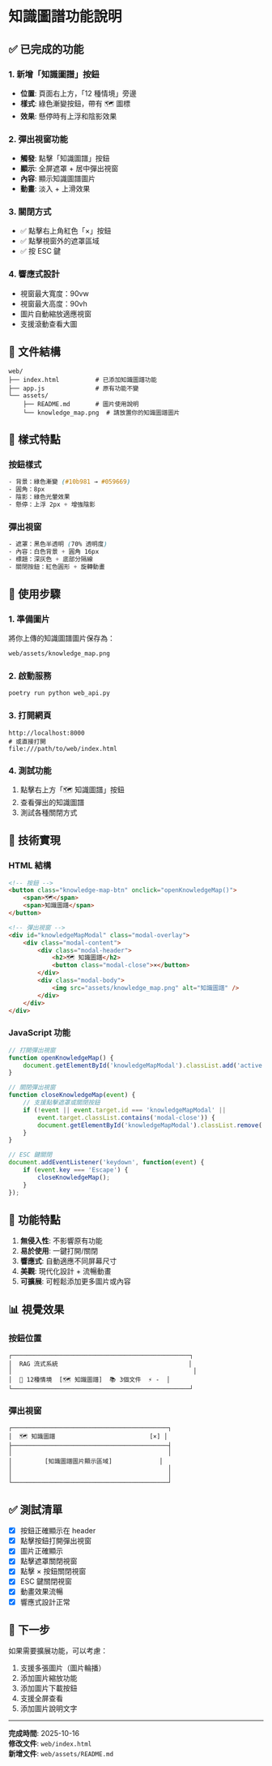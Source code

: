 # 知識圖譜功能說明

## ✅ 已完成的功能

### 1. 新增「知識圖譜」按鈕
- **位置**: 頁面右上方，「12 種情境」旁邊
- **樣式**: 綠色漸變按鈕，帶有 🗺️ 圖標
- **效果**: 懸停時有上浮和陰影效果

### 2. 彈出視窗功能
- **觸發**: 點擊「知識圖譜」按鈕
- **顯示**: 全屏遮罩 + 居中彈出視窗
- **內容**: 顯示知識圖譜圖片
- **動畫**: 淡入 + 上滑效果

### 3. 關閉方式
- ✅ 點擊右上角紅色「×」按鈕
- ✅ 點擊視窗外的遮罩區域
- ✅ 按 ESC 鍵

### 4. 響應式設計
- 視窗最大寬度：90vw
- 視窗最大高度：90vh
- 圖片自動縮放適應視窗
- 支援滾動查看大圖

## 📁 文件結構

```
web/
├── index.html          # 已添加知識圖譜功能
├── app.js              # 原有功能不變
└── assets/
    ├── README.md       # 圖片使用說明
    └── knowledge_map.png  # 請放置你的知識圖譜圖片
```

## 🎨 樣式特點

### 按鈕樣式
```css
- 背景：綠色漸變 (#10b981 → #059669)
- 圓角：8px
- 陰影：綠色光暈效果
- 懸停：上浮 2px + 增強陰影
```

### 彈出視窗
```css
- 遮罩：黑色半透明 (70% 透明度)
- 內容：白色背景 + 圓角 16px
- 標題：深灰色 + 底部分隔線
- 關閉按鈕：紅色圓形 + 旋轉動畫
```

## 📝 使用步驟

### 1. 準備圖片
將你上傳的知識圖譜圖片保存為：
```bash
web/assets/knowledge_map.png
```

### 2. 啟動服務
```bash
poetry run python web_api.py
```

### 3. 打開網頁
```
http://localhost:8000
# 或直接打開
file:///path/to/web/index.html
```

### 4. 測試功能
1. 點擊右上方「🗺️ 知識圖譜」按鈕
2. 查看彈出的知識圖譜
3. 測試各種關閉方式

## 🔧 技術實現

### HTML 結構
```html
<!-- 按鈕 -->
<button class="knowledge-map-btn" onclick="openKnowledgeMap()">
    <span>🗺️</span>
    <span>知識圖譜</span>
</button>

<!-- 彈出視窗 -->
<div id="knowledgeMapModal" class="modal-overlay">
    <div class="modal-content">
        <div class="modal-header">
            <h2>🗺️ 知識圖譜</h2>
            <button class="modal-close">×</button>
        </div>
        <div class="modal-body">
            <img src="assets/knowledge_map.png" alt="知識圖譜" />
        </div>
    </div>
</div>
```

### JavaScript 功能
```javascript
// 打開彈出視窗
function openKnowledgeMap() {
    document.getElementById('knowledgeMapModal').classList.add('active');
}

// 關閉彈出視窗
function closeKnowledgeMap(event) {
    // 支援點擊遮罩或關閉按鈕
    if (!event || event.target.id === 'knowledgeMapModal' || 
        event.target.classList.contains('modal-close')) {
        document.getElementById('knowledgeMapModal').classList.remove('active');
    }
}

// ESC 鍵關閉
document.addEventListener('keydown', function(event) {
    if (event.key === 'Escape') {
        closeKnowledgeMap();
    }
});
```

## 🎯 功能特點

1. **無侵入性**: 不影響原有功能
2. **易於使用**: 一鍵打開/關閉
3. **響應式**: 自動適應不同屏幕尺寸
4. **美觀**: 現代化設計 + 流暢動畫
5. **可擴展**: 可輕鬆添加更多圖片或內容

## 📊 視覺效果

### 按鈕位置
```
┌─────────────────────────────────────────────────┐
│  RAG 流式系統                                    │
│                                                  │
│  🎯 12種情境  [🗺️ 知識圖譜]  📚 3個文件  ⚡ -  │
└─────────────────────────────────────────────────┘
```

### 彈出視窗
```
┌───────────────────────────────────────────┐
│  🗺️ 知識圖譜                          [×] │
├───────────────────────────────────────────┤
│                                           │
│         [知識圖譜圖片顯示區域]             │
│                                           │
│                                           │
└───────────────────────────────────────────┘
```

## ✅ 測試清單

- [x] 按鈕正確顯示在 header
- [x] 點擊按鈕打開彈出視窗
- [x] 圖片正確顯示
- [x] 點擊遮罩關閉視窗
- [x] 點擊 × 按鈕關閉視窗
- [x] ESC 鍵關閉視窗
- [x] 動畫效果流暢
- [x] 響應式設計正常

## 🚀 下一步

如果需要擴展功能，可以考慮：
1. 支援多張圖片（圖片輪播）
2. 添加圖片縮放功能
3. 添加圖片下載按鈕
4. 支援全屏查看
5. 添加圖片說明文字

---

**完成時間**: 2025-10-16  
**修改文件**: `web/index.html`  
**新增文件**: `web/assets/README.md`
